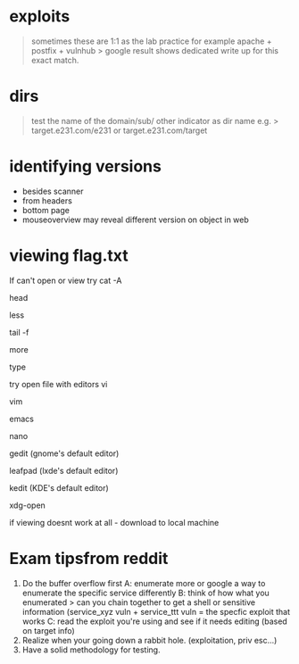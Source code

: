 # exploits
> sometimes these are 1:1 as the lab practice for example apache + postfix + vulnhub > 
google result shows dedicated write up for this exact match.

# dirs
> test the name of the domain/sub/ other indicator as dir name
e.g. > target.e231.com/e231 or  target.e231.com/target

# identifying versions
* besides scanner 
* from headers 
* bottom page 
* mouseoverview may reveal different version on object in web 

# viewing flag.txt 
If  can't open or view 
try cat -A 

head <filename>
  
less <filename>
  
tail -f <filename>
  
more <filename>
  
type <filename>

try open file with editors
vi <filename>
  
vim <filename>
  
emacs <filename>
  
nano <filename>
  
gedit  (gnome's default editor)

leafpad (lxde's default editor)

kedit  (KDE's default editor)

xdg-open <filename>

if viewing doesnt work at all - download to local machine 

# Exam tipsfrom reddit

1. Do the buffer overflow first
A: enumerate more or google a way to enumerate the specific service differently
B: think of how what you enumerated > can you chain together to get a shell or sensitive information (service_xyz vuln + service_ttt vuln = the specfic exploit that works 
C: read the exploit you're using and see if it needs editing (based on target info)
2. Realize when your going down a rabbit hole. (exploitation, priv esc...)
3. Have a solid methodology for testing.
